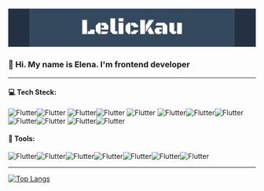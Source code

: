 ![banner](https://github.com/lelickau/lelickau/blob/main/assets/banner38.svg)

### 👋 Hi. My name is Elena. I'm frontend developer
---
#### :computer: Tech Steck:

![Flutter](https://img.shields.io/badge/React-5FD6F5/?style=for-the-badge&logo=react&logoColor=white&color=5FD6F5)![Flutter](https://img.shields.io/badge/Redux-7547BD/?style=for-the-badge&logo=redux&logoColor=white&color=7547BD)
![Flutter](https://img.shields.io/badge/JavaScript-F4E018/?style=for-the-badge&logo=javascript&logoColor=white&color=F4E018)![Flutter](https://img.shields.io/badge/TypeScript-067ACB/?style=for-the-badge&logo=TypeScript&logoColor=white&color=067ACB)
![Flutter](https://img.shields.io/badge/Vue-93C542/?style=for-the-badge&logo=vue&logoColor=white&color=93C542)
![Flutter](https://img.shields.io/badge/HTML-E54C24/?style=for-the-badge&logo=html5&logoColor=white&color=E54C24)![Flutter](https://img.shields.io/badge/CSS-1271B3/?style=for-the-badge&logo=CSS3&logoColor=white&color=1271B3)![Flutter](https://img.shields.io/badge/php-787CB5/?style=for-the-badge&logo=PHP&logoColor=white&color=787CB5)![Flutter](https://img.shields.io/badge/Scss-CF649B/?style=for-the-badge&logo=scss&logoColor=white&color=CF649B)![Flutter](https://img.shields.io/badge/Bootstrap-730FF7/?style=for-the-badge&logo=Bootstrap&logoColor=white&color=730FF7)
![Flutter](https://img.shields.io/badge/Node.js-97C64C/?style=for-the-badge&logo=Node.js&logoColor=white&color=97C64C)![Flutter](https://img.shields.io/badge/MongoDB-28AA46/?style=for-the-badge&logo=MongoDB&logoColor=white&color=28AA46)

#### :hammer: Tools:
![Flutter](https://img.shields.io/badge/GIT-EB4F34/?style=for-the-badge&logo=GIT&logoColor=white&color=EB4F34)![Flutter](https://img.shields.io/badge/Figma-340D74/?style=for-the-badge&logo=Figma&logoColor=white&color=340D74)![Flutter](https://img.shields.io/badge/Photoshop-CF649B/?style=for-the-badge&logo=Photoshop&logoColor=white&color=CF649B)![Flutter](https://img.shields.io/badge/VS_code-0C7ACB/?style=for-the-badge&logo=VScode&logoColor=white&color=0C7ACB)![Flutter](https://img.shields.io/badge/Heroku-571FB0/?style=for-the-badge&logo=Heroku&logoColor=white&color=571FB0)![Flutter](https://img.shields.io/badge/Sketch-FFC90B/?style=for-the-badge&logo=Sketch&logoColor=white&color=FFC90B)![Flutter](https://img.shields.io/badge/Avocode-70AF04/?style=for-the-badge&logo=Avocode&logoColor=white&color=70AF04)

---
[![Top Langs](https://github-readme-stats.vercel.app/api/top-langs/?username=lelickau&layout=compact)](https://github.com/anuraghazra/github-readme-stats)


